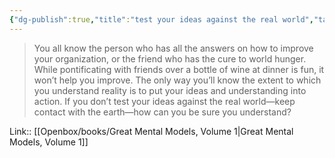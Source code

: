 ```yaml
---
{"dg-publish":true,"title":"test your ideas against the real world","tags":["quotes"],"date":"2024-05-06T10:18:52+03:00","modified_at":"2024-05-22T15:33:57+03:00","aliases":"test your ideas against the real world","dg-path":"/quotes/202405061018.md","permalink":"/quotes/202405061018/","dgPassFrontmatter":true}
---
```



> You all know the person who has all the answers on how to improve your organization, or the friend who has the cure to world hunger. While pontificating with friends over a bottle of wine at dinner is fun, it won’t help you improve. The only way you’ll know the extent to which you understand reality is to put your ideas and understanding into action. If you don’t test your ideas against the real world—keep contact with the earth—how can you be sure you understand?

Link:: [[Openbox/books/Great Mental Models, Volume 1|Great Mental Models, Volume 1]]
